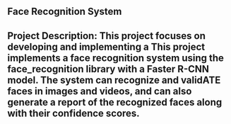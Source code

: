 ## Face Recognition System 
## Project Description: This project focuses on developing and implementing a This project implements a face recognition system using the face_recognition library with a Faster R-CNN model. The system can recognize and validATE faces in images and videos, and can also generate a report of the recognized faces along with their confidence scores.
